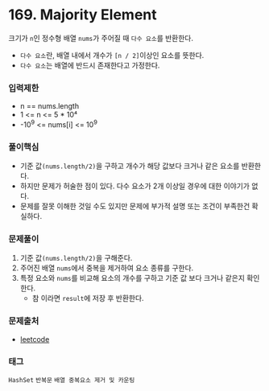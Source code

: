 # 169. Majority Element
크기가 `n`인 정수형 배열 `nums`가 주어질 때 `다수 요소`를 반환한다.  
- `다수 요소`란, 배열 내에서 개수가 `[n / 2]`이상인 요소를 뜻한다.  
- `다수 요소`는 배열에 반드시 존재한다고 가정한다.
### 입력제한
- n == nums.length
- 1 <= n <= 5 * 10⁴
- -10<sup>9</sup> <= nums[i] <= 10<sup>9</sup>
### 풀이핵심
- 기준 값`(nums.length/2)`을 구하고 개수가 해당 값보다 크거나 같은 요소를 반환한다.
- 하지만 문제가 허술한 점이 있다. 다수 요소가 2개 이상일 경우에 대한 이야기가 없다.
- 문제를 잘못 이해한 것일 수도 있지만 문제에 부가적 설명 또는 조건이 부족한건 확실하다.
### 문제풀이
1. 기준 값`(nums.length/2)`을 구해준다.
2. 주어진 배열 `nums`에서 중복을 제거하여 요소 종류를 구한다.
3. 특정 요소와 `nums`를 비교해 요소의 개수를 구하고 기준 값 보다 크거나 같은지 확인한다.
   - 참 이라면 `result`에 저장 후 반환한다.
### 문제출처
- [leetcode](https://leetcode.com/problems/majority-element/)
### 태그
`HashSet` `반복문` `배열 중복요소 제거 및 카운팅`